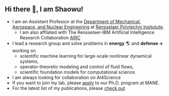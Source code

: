 ## Hi there 👋, I am Shaowu!

- I am an Assistant Professor at the [Department of Mechanical, Aerospace, and Nuclear Engineering](https://mane.rpi.edu/) at [Rensselaer Polytechni Insitutute](https://www.rpi.edu/).
  - I am also affilated with The Rensselaer-IBM Artificial Intelligence Research Collaboration [AIRC](https://airc.rpi.edu/people/faculty)
- I lead a research group and solve problems in **energy** :earth_americas: and **defense** :airplane: working on
  - scientific machine learning for large-scale nonlinear dynamical systems,
  - operator-theoretic modeling and control of fluid flows, 
  - scientific foundation models for computational science. 
- I am always looking for collaboration on AI4Science
- If you want to join my lab, please [apply](https://apply.rpi.edu/apply/) to our Ph.D. program at MANE.
- For the latest list of my publications, please [check out](https://scholar.google.com/citations?user=VOv3F18AAAAJ&hl=en)

<!--
**pswpswpsw/pswpswpsw** is a ✨ _special_ ✨ repository because its `README.md` (this file) appears on your GitHub profile.

Here are some ideas to get you started:

- 🔭 I’m currently working on ...
- 🌱 I’m currently learning ...
- 👯 I’m looking to collaborate on ...
- 🤔 I’m looking for help with ...
- 💬 Ask me about ...
- 📫 How to reach me: ...
- 😄 Pronouns: ...
- ⚡ Fun fact: ...
-->
